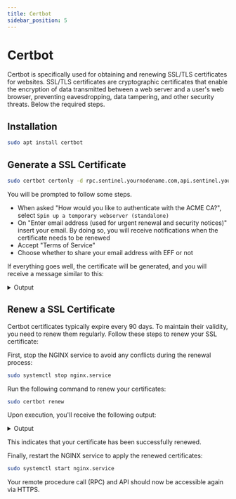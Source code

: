 ```yaml
---
title: Certbot
sidebar_position: 5
---
```


# Certbot

Certbot is specifically used for obtaining and renewing SSL/TLS certificates for websites. SSL/TLS certificates are cryptographic certificates that enable the encryption of data transmitted between a web server and a user's web browser, preventing eavesdropping, data tampering, and other security threats. Below the required steps.

## Installation

```bash
sudo apt install certbot
```

## Generate a SSL Certificate

```bash
sudo certbot certonly -d rpc.sentinel.yournodename.com,api.sentinel.yournodename.com
```

You will be prompted to follow some steps.
- When asked "How would you like to authenticate with the ACME CA?", select `Spin up a temporary webserver (standalone)`
- On "Enter email address (used for urgent renewal and security notices)" insert your email. By doing so, you will receive notifications when the certificate needs to be renewed
- Accept "Terms of Service"
- Choose whether to share your email address with EFF or not

If everything goes well, the certificate will be generated, and you will receive a message similar to this:

<details>
<summary>Output</summary>
<p>

```bash
Congratulations! Your certificate and chain have been saved at:
/etc/letsencrypt/live/rpc.sentinel.yournodename.com/fullchain.pem
Your key file has been saved at:
/etc/letsencrypt/live/rpc.sentinel.yournodename.com/privkey.pem
Your certificate will expire on EXPIRATION DATE. To obtain a new or
tweaked version of this certificate in the future, simply run
certbot again. To non-interactively renew *all* of your
certificates, run "certbot renew"
```

</p>
</details>

## Renew a SSL Certificate

Certbot certificates typically expire every 90 days. To maintain their validity, you need to renew them regularly. Follow these steps to renew your SSL certificate:

First, stop the NGINX service to avoid any conflicts during the renewal process:

```bash
sudo systemctl stop nginx.service
```

Run the following command to renew your certificates:

```bash
sudo certbot renew
```

Upon execution, you'll receive the following output:

<details>
<summary>Output</summary>
<p>

```bash
Saving debug log to /var/log/letsencrypt/letsencrypt.log

- - - - - - - - - - - - - - - - - - - - - - - - - - - - - - - - - - - - - - - -
Processing /etc/letsencrypt/renewal/rpc.sentinel.yournodename.com.conf
- - - - - - - - - - - - - - - - - - - - - - - - - - - - - - - - - - - - - - - -
Renewing an existing certificate for rpc.sentinel.yournodename.com and api.sentinel.yournodename.com

- - - - - - - - - - - - - - - - - - - - - - - - - - - - - - - - - - - - - - - -
Congratulations, all renewals succeeded: 
  /etc/letsencrypt/live/rpc.sentinel.yournodename.com/fullchain.pem (success)
- - - - - - - - - - - - - - - - - - - - - - - - - - - - - - - - - - - - - - - -
```

</p>
</details>

This indicates that your certificate has been successfully renewed.

Finally, restart the NGINX service to apply the renewed certificates:

```bash
sudo systemctl start nginx.service
```

Your remote procedure call (RPC) and API should now be accessible again via HTTPS.